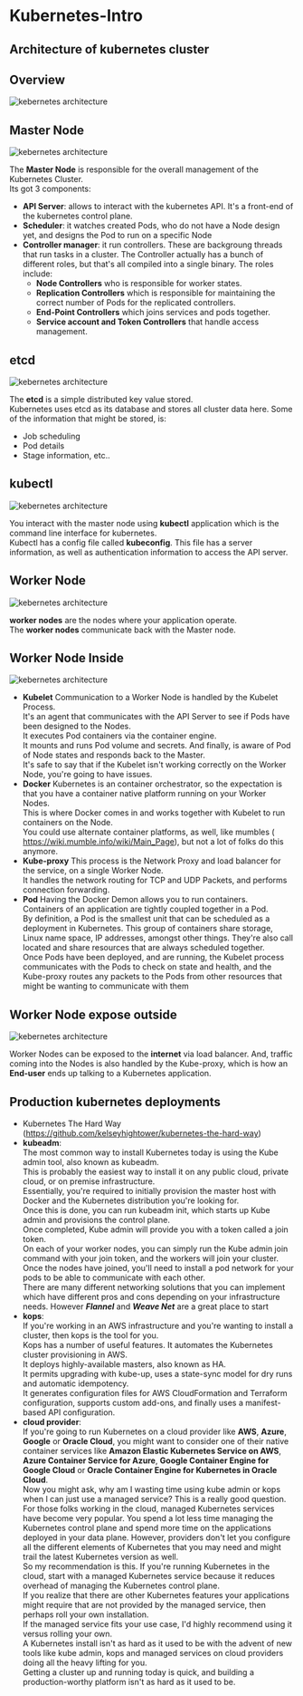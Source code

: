# Kubernetes-Intro


## Architecture of kubernetes cluster
<h2>Overview</h2>

![kebernetes architecture](assets/arch-cluster.png "arch")

<h2>Master Node</h2>

![kebernetes architecture](assets/master-node.png "arch")

The <b>Master Node</b> is responsible for the overall management of the Kubernetes Cluster. <br />
Its got 3 components:
* <b>API Server</b>: allows to interact with the kubernetes API. It's a front-end of the kubernetes control plane.
* <b>Scheduler</b>: it watches created Pods, who do not have a Node design yet, and designs the Pod to run on a specific Node
* <b>Controller manager</b>: it run controllers. These are backgroung threads that run tasks in a cluster. The Controller actually has a bunch of different roles, but that's all compiled into a single binary. The roles include:
  - <b>Node Controllers</b> who is responsible for worker states.
  - <b>Replication Controllers</b> which is responsible for maintaining the correct number of Pods for the replicated controllers.
  - <b>End-Point Controllers</b> which joins services and pods together.
  - <b>Service account and Token Controllers</b> that handle access management.
  
<h2>etcd</h2>

![kebernetes architecture](assets/etcd.png "arch")

The <b>etcd</b> is a simple distributed key value stored. <br />
Kubernetes uses etcd as its database and stores all cluster data here. Some of the information that might be stored, is:
* Job scheduling
* Pod details
* Stage information, etc..
	
<h2>kubectl</h2>

![kebernetes architecture](assets/kubectl-config.png "arch")

You interact with the master node using <b>kubectl</b> application which is the command line interface for kubernetes. <br />
Kubectl has a config file called <b>kubeconfig</b>. This file has a server information, as well as authentication information to access the API server.

<h2>Worker Node</h2>

![kebernetes architecture](assets/worknode.png "arch")

<b>worker nodes</b> are the nodes where your application operate. <br />
The <b>worker nodes</b> communicate back with the Master node.

<h2>Worker Node Inside</h2>

![kebernetes architecture](assets/worknode-inside.png "arch")

* <b>Kubelet</b>
Communication to a Worker Node is handled by the Kubelet Process. <br /> 
It's an agent that communicates with the API Server to see if Pods have been designed to the Nodes. <br /> 
It executes Pod containers via the container engine. <br /> 
It mounts and runs Pod volume and secrets. And finally, is aware of Pod of Node states and responds back to the Master. <br /> 
It's safe to say that if the Kubelet isn't working correctly on the Worker Node, you're going to have issues. <br /> 
* <b>Docker</b>
Kubernetes is an container orchestrator, so the expectation is that you have a container native platform running on your Worker Nodes. <br /> 
This is where Docker comes in and works together with Kubelet to run containers on the Node.<br /> 
You could use alternate container platforms, as well, like mumbles ( https://wiki.mumble.info/wiki/Main_Page), but not a lot of folks do this anymore. <br />
* <b>Kube-proxy</b>
This process is the Network Proxy and load balancer for the service, on a single Worker Node. <br />
It handles the network routing for TCP and UDP Packets, and performs connection forwarding. <br /> 
* <b>Pod</b>
Having the Docker Demon allows you to run containers. <br /> 
Containers of an application are tightly coupled together in a Pod. <br /> 
By definition, a Pod is the smallest unit that can be scheduled as a deployment in Kubernetes. This group of containers share storage, Linux name space, IP addresses, amongst other things. They're also call located and share resources that are always scheduled together. <br /> 
Once Pods have been deployed, and are running, the Kubelet process communicates with the Pods to check on state and health, and the Kube-proxy routes any packets to the Pods from other resources that might be wanting to communicate with them <br />

<h2>Worker Node expose outside</h2>

![kebernetes architecture](assets/worknode-outside.png "arch")

Worker Nodes can be exposed to the <b>internet</b> via load balancer. And, traffic coming into the Nodes is also handled by the Kube-proxy, which is how an <b>End-user</b> ends up talking to a Kubernetes application. <br />

## Production kubernetes deployments
* Kubernetes The Hard Way (https://github.com/kelseyhightower/kubernetes-the-hard-way)
* <b>kubeadm</b>: <br />
The most common way to install Kubernetes today is using the Kube admin tool, also known as kubeadm. <br />
This is probably the easiest way to install it on any public cloud, private cloud, or on premise infrastructure. <br />
Essentially, you're required to initially provision the master host with Docker and the Kubernetes distribution you're looking for. <br />
Once this is done, you can run kubeadm init, which starts up Kube admin and provisions the control plane. <br />
Once completed, Kube admin will provide you with a token called a join token. <br />
On each of your worker nodes, you can simply run the Kube admin join command with your join token, and the workers will join your cluster. <br />
Once the nodes have joined, you'll need to install a pod network for your pods to be able to communicate with each other. <br />
There are many different networking solutions that you can implement which have different pros and cons depending on your infrastructure needs. However <b><i>Flannel</i></b> and <b><i>Weave Net</i></b> are a great place to start
* <b>kops</b>: <br />
If you're working in an AWS infrastructure and you're wanting to install a cluster, then kops is the tool for you. <br />
Kops has a number of useful features. It automates the Kubernetes cluster provisioning in AWS. <br />
It deploys highly-available masters, also known as HA. <br />
It permits upgrading with kube-up, uses a state-sync model for dry runs and automatic idempotency. <br />
It generates configuration files for AWS CloudFormation and Terraform configuration, supports custom add-ons, and finally uses a manifest-based API configuration.<br />
* <b>cloud provider</b>: <br />
If you're going to run Kubernetes on a cloud provider like <b>AWS</b>, <b>Azure</b>, <b>Google</b> or <b>Oracle Cloud</b>, you might want to consider one of their native container services like <b>Amazon Elastic Kubernetes Service on AWS</b>, <b>Azure Container Service for Azure</b>, <b>Google Container Engine for Google Cloud</b> or <b>Oracle Container Engine for Kubernetes in Oracle Cloud</b>. <br />
Now you might ask, why am I wasting time using kube admin or kops when I can just use a managed service? This is a really good question. <br />
For those folks working in the cloud, managed Kubernetes services have become very popular. You spend a lot less time managing the Kubernetes control plane and spend more time on the applications deployed in your data plane. However, providers don't let you configure all the different elements of Kubernetes that you may need and might trail the latest Kubernetes version as well. <br />
So my recommendation is this. If you're running Kubernetes in the cloud, start with a managed Kubernetes service because it reduces overhead of managing the Kubernetes control plane. <br />
If you realize that there are other Kubernetes features your applications might require that are not provided by the managed service, then perhaps roll your own installation. <br />
If the managed service fits your use case, I'd highly recommend using it versus rolling your own. <br />
A Kubernetes install isn't as hard as it used to be with the advent of new tools like kube admin, kops and managed services on cloud providers doing all the heavy lifting for you. <br />
Getting a cluster up and running today is quick, and building a production-worthy platform isn't as hard as it used to be.



